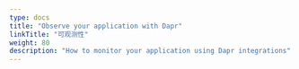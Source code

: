 ```yaml
---
type: docs
title: "Observe your application with Dapr"
linkTitle: "可观测性"
weight: 80
description: "How to monitor your application using Dapr integrations"
---
```


